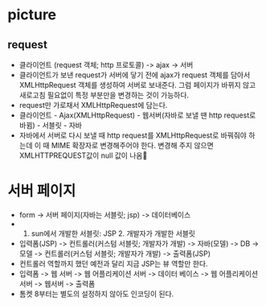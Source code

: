 # picture
## request
- 클라이언트   (request 객체; http 프로토콜) ->  ajax -> 서버
- 클라이언트가 보낸 request가 서버에 닿기 전에 ajax가 request 객체를 담아서 XMLHttpRequest 객체를 생성하여 서버로 보내준다. 그럼 페이지가 바뀌지 않고 새로고침 필요없이 특정 부분만을 변경하는 것이 가능하다.
- request만 가로채서 XMLHttpRequest에 담는다.
- 클라이언트 - Ajax(XMLHttpRequest) - 웹서버(자바로 보낼 땐 http request로 바뀜) - 서블릿 - 자바
- 자바에서 서버로 다시 보낼 때 http request를 XMLHttpRequest로 바꿔줘야 하는데 이 때 MIME 확장자로 변경해주어야 한다. 변경해 주지 않으면 XMLHTTPREQUEST값이 null 값이 나옴


# 서버 페이지
- form -> 서버 페이지(자바는 서블릿; jsp) -> 데이터베이스
- 1. sun에서 개발한 서블릿: JSP 2. 개발자가 개발한 서블릿
- 입력폼(JSP)  -> 컨트롤러(커스텀 서블릿; 개발자가 개발)  ->  자바(모델) -> DB -> 모델 -> 컨트롤러(커스텀 서블릿; 개발자가 개발) -> 출력폼(JSP)
- 컨트롤러 역할까지 했던 예전과 달리 지금 JSP는 뷰 역할만 한다.
- 입력폼 -> 웹 서버 -> 웹 어플리케이션 서버 -> 데이터 베이스 -> 웹 어플리케이션 서버 -> 웹서버 -> 출력폼
- 톰켓 8부터는 별도의 설정하지 않아도 인코딩이 된다.
